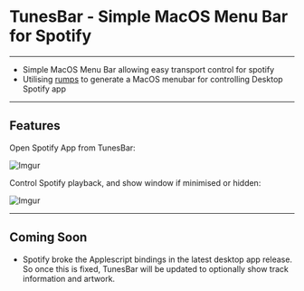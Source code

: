 # TunesBar - Simple MacOS Menu Bar for Spotify
----
- Simple MacOS Menu Bar allowing easy transport control for spotify
- Utilising [rumps](https://github.com/jaredks/rumps) to generate a MacOS menubar for controlling Desktop Spotify app
----
## Features
Open Spotify App from TunesBar:

![Imgur](https://i.imgur.com/3F8LI79.png)

Control Spotify playback, and show window if minimised or hidden:

![Imgur](https://i.imgur.com/iguG6WZ.png)

----
## Coming Soon
- Spotify broke the Applescript bindings in the latest desktop app release. So once this is fixed, TunesBar will be updated to optionally show track information and artwork.

